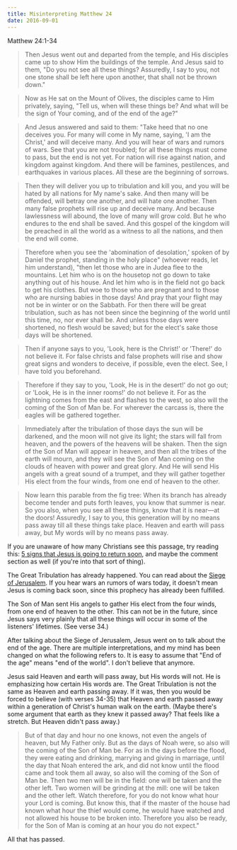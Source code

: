 ```yaml
---
title: Misinterpreting Matthew 24
date: 2016-09-01
---
```



Matthew 24:1-34

> Then Jesus went out and departed from the temple, and His disciples came up to show Him the buildings of the temple. And Jesus said to them, "Do you not see all these things? Assuredly, I say to you, not one stone shall be left here upon another, that shall not be thrown down."

> Now as He sat on the Mount of Olives, the disciples came to Him privately, saying, "Tell us, when will these things be? And what will be the sign of Your coming, and of the end of the age?"

> And Jesus answered and said to them: "Take heed that no one deceives you. For many will come in My name, saying, 'I am the Christ,' and will deceive many. And you will hear of wars and rumors of wars. See that you are not troubled; for all these things must come to pass, but the end is not yet. For nation will rise against nation, and kingdom against kingdom. And there will be famines, pestilences, and earthquakes in various places. All these are the beginning of sorrows.

> Then they will deliver you up to tribulation and kill you, and you will be hated by all nations for My name's sake. And then many will be offended, will betray one another, and will hate one another. Then many false prophets will rise up and deceive many. And because lawlessness will abound, the love of many will grow cold. But he who endures to the end shall be saved. And this gospel of the kingdom will be preached in all the world as a witness to all the nations, and then the end will come.

> Therefore when you see the 'abomination of desolation,' spoken of by Daniel the prophet, standing in the holy place" (whoever reads, let him understand), "then let those who are in Judea flee to the mountains. Let him who is on the housetop not go down to take anything out of his house. And let him who is in the field not go back to get his clothes. But woe to those who are pregnant and to those who are nursing babies in those days! And pray that your flight may not be in winter or on the Sabbath. For then there will be great tribulation, such as has not been since the beginning of the world until this time, no, nor ever shall be. And unless those days were shortened, no flesh would be saved; but for the elect's sake those days will be shortened.

> Then if anyone says to you, 'Look, here is the Christ!' or 'There!' do not believe it. For false christs and false prophets will rise and show great signs and wonders to deceive, if possible, even the elect. See, I have told you beforehand.

> Therefore if they say to you, 'Look, He is in the desert!' do not go out; or 'Look, He is in the inner rooms!' do not believe it. For as the lightning comes from the east and flashes to the west, so also will the coming of the Son of Man be. For wherever the carcass is, there the eagles will be gathered together.

> Immediately after the tribulation of those days the sun will be darkened, and the moon will not give its light; the stars will fall from heaven, and the powers of the heavens will be shaken. Then the sign of the Son of Man will appear in heaven, and then all the tribes of the earth will mourn, and they will see the Son of Man coming on the clouds of heaven with power and great glory. And He will send His angels with a great sound of a trumpet, and they will gather together His elect from the four winds, from one end of heaven to the other.

> Now learn this parable from the fig tree: When its branch has already become tender and puts forth leaves, you know that summer is near. So you also, when you see all these things, know that it is near—at the doors! Assuredly, I say to you, this generation will by no means pass away till all these things take place. Heaven and earth will pass away, but My words will by no means pass away.

If you are unaware of how many Christians see this passage, try reading this: [5 signs that Jesus is going to return soon](http://heavenscity.com/2016/04/05/5-signs-that-jesus-is-going-to-return-soon/), and maybe the comment section as well (if you're into that sort of thing).

The Great Tribulation has already happened. You can read about the [Siege of Jerusalem](https://en.wikipedia.org/wiki/Siege_of_Jerusalem_(AD_70)). If you hear wars an rumors of wars today, it doesn't mean Jesus is coming back soon, since this prophecy has already been fulfilled.

The Son of Man sent His angels to gather His elect from the four winds, from one end of heaven to the other. This can not be in the future, since Jesus says very plainly that all these things will occur in some of the listeners' lifetimes. (See verse 34.)

After talking about the Siege of Jerusalem, Jesus went on to talk about the end of the age. There are multiple interpretations, and my mind has been changed on what the following refers to. It is easy to assume that "End of the age" means "end of the world". I don't believe that anymore.

Jesus said Heaven and earth will pass away, but His words will not. He is emphasizing how certain His words are. The Great Tribulation is not the same as Heaven and earth passing away. If it was, then you would be forced to believe (with verses 34-35) that Heaven and earth passed away within a generation of Christ's human walk on the earth. (Maybe there's some argument that earth as they knew it passed away? That feels like a stretch. But Heaven didn't pass away.)

> But of that day and hour no one knows, not even the angels of heaven, but My Father only. But as the days of Noah were, so also will the coming of the Son of Man be. For as in the days before the flood, they were eating and drinking, marrying and giving in marriage, until the day that Noah entered the ark, and did not know until the flood came and took them all away, so also will the coming of the Son of Man be. Then two men will be in the field: one will be taken and the other left. Two women will be grinding at the mill: one will be taken and the other left. Watch therefore, for you do not know what hour your Lord is coming. But know this, that if the master of the house had known what hour the thief would come, he would have watched and not allowed his house to be broken into. Therefore you also be ready, for the Son of Man is coming at an hour you do not expect."

All that has passed.

<!--
apparently, the following argument made a lot of sense to a younger me.
it is embarassing

Here, Jesus explains that we *won't* have signs telling us when the end times are coming. If the Great Tribulation = End Times, then this makes no sense, becuase Jesus Himself just told them signs for the Great Tribulation!

I don't believe great trib = end times, but I do not believe that great trib = end of the age, and that end of the age != end times.

The things that Jesus describes here are not signs of a future trib. They are effects of an in-progress tribulation.

And the one taken, and the other is left, is a bit awkward if you believe in an optimistic eschatology, as I do.
-->


